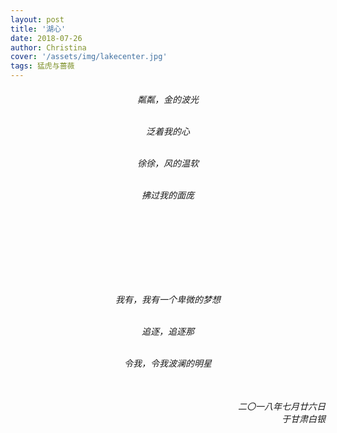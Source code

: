 ```yaml
---
layout: post
title: '湖心' 
date: 2018-07-26
author: Christina
cover: '/assets/img/lakecenter.jpg'
tags: 猛虎与蔷薇
---
```


<h6 style="text-align:center">

粼粼，金的波光<br><br>

泛着我的心<br><br>

徐徐，风的温软<br><br>

拂过我的面庞<br><br>

<br>
<br>
<br>
<br>
<br>
<br>

我有，我有一个卑微的梦想<br><br>

追逐，追逐那<br><br>

令我，令我波澜的明星<br><br>

<h6 style="text-align:right">二〇一八年七月廿六日<br>
于甘肃白银</h6>